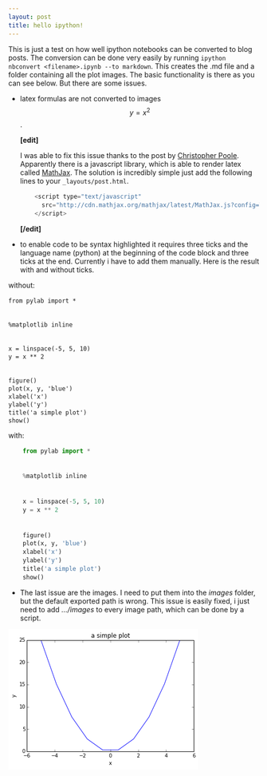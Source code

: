 ```yaml
---
layout: post
title: hello ipython!
---
```


This is just a test on how well ipython notebooks can be converted to blog posts. 
The conversion can be done very easily by running
`ipython nbconvert <filename>.ipynb --to markdown`. 
This creates the .md file and a folder containing all the plot images. The basic functionality is there as you can see below. But there are some issues. 

* latex formulas are not converted to images $$ y = x^2 $$. 

  **\[edit\]**
  
  I was able to fix this issue thanks to the post by [Christopher Poole](http://christopherpoole.github.io/using-mathjax-on-github-pages/). Apparently there is a javascript library, which is able to render latex called [MathJax](https://www.mathjax.org/). The solution is incredibly simple just add the following lines to your `_layouts/post.html`.
  
  ```javascript
      <script type="text/javascript"
        src="http://cdn.mathjax.org/mathjax/latest/MathJax.js?config=TeX-AMS-MML_HTMLorMML">
      </script>
  ```
  
  **\[/edit\]**
  
* to enable code to be syntax highlighted it requires three ticks and the language name (python) at the beginning of the code block and three ticks at the end. Currently i have to add them manually. Here is the result with and without ticks.

without:

    from pylab import *


    %matplotlib inline


    x = linspace(-5, 5, 10)
    y = x ** 2


    figure()
    plot(x, y, 'blue')
    xlabel('x')
    ylabel('y')
    title('a simple plot')
    show()

with:

```python
    from pylab import *


    %matplotlib inline


    x = linspace(-5, 5, 10)
    y = x ** 2


    figure()
    plot(x, y, 'blue')
    xlabel('x')
    ylabel('y')
    title('a simple plot')
    show()
```

* The last issue are the images. I need to put them into the *images* folder, but the default exported path is wrong. This issue is easily fixed, i just need to add *.../images* to every image path, which can be done by a script.

![png](../images/2015-11-04-HelloIPython_files/2015-11-04-HelloIPython_4_0.png)



    
